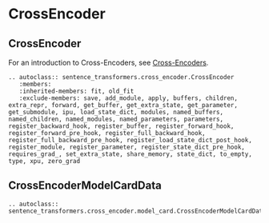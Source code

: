 # CrossEncoder

## CrossEncoder
For an introduction to Cross-Encoders, see [Cross-Encoders](../../cross_encoder/usage/usage.rst).
```{eval-rst}
.. autoclass:: sentence_transformers.cross_encoder.CrossEncoder
   :members:
   :inherited-members: fit, old_fit
   :exclude-members: save, add_module, apply, buffers, children, extra_repr, forward, get_buffer, get_extra_state, get_parameter, get_submodule, ipu, load_state_dict, modules, named_buffers, named_children, named_modules, named_parameters, parameters, register_backward_hook, register_buffer, register_forward_hook, register_forward_pre_hook, register_full_backward_hook, register_full_backward_pre_hook, register_load_state_dict_post_hook, register_module, register_parameter, register_state_dict_pre_hook, requires_grad_, set_extra_state, share_memory, state_dict, to_empty, type, xpu, zero_grad
```

## CrossEncoderModelCardData
```{eval-rst}
.. autoclass:: sentence_transformers.cross_encoder.model_card.CrossEncoderModelCardData
```
